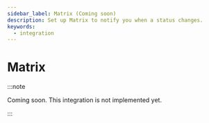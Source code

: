 ```yaml
---
sidebar_label: Matrix (Coming soon)
description: Set up Matrix to notify you when a status changes.
keywords:
  - integration
---
```


# Matrix

:::note

Coming soon. This integration is not implemented yet.

:::
